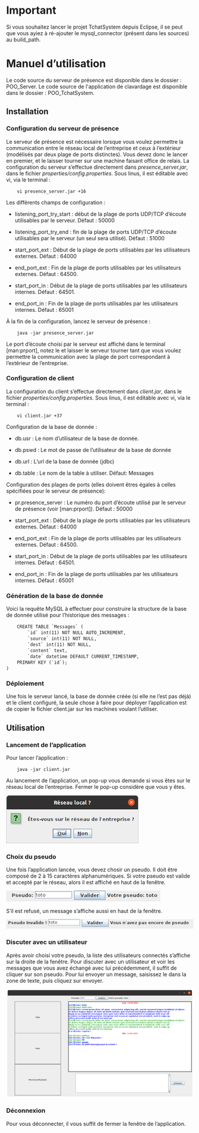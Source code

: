 Important
====================

Si vous souhaitez lancer le projet TchatSystem depuis Eclipse, il se peut que vous ayiez à ré-ajouter le mysql_connector (présent dans les sources) au build_path.

Manuel d’utilisation
====================
Le code source du serveur de présence est disponible dans le dossier : POO_Server. 
Le code source de l'application de clavardage est disponible dans le dossier : POO_TchatSystem. 

Installation
------------

### Configuration du serveur de présence

Le serveur de présence est nécessaire lorsque vous voulez permettre la communication entre le réseau local de l’entreprise et ceux à l’extérieur (modélisés par deux plage de ports distinctes). Vous devez donc le lancer en premier, et le laisser tourner sur une machine faisant office de relais. La configuration du serveur s’effectue directement dans *presence_server.jar*, dans le fichier *properties/config.properties*. Sous linus, il est éditable avec vi, via le terminal :

        vi presence_server.jar +16

Les différents champs de configuration :

-   listening_port_try_start : début de la plage de ports UDP/TCP d’écoute utilisables par le serveur. Défaut : 50000

-   listening_port_try_end : fin de la plage de ports UDP/TCP d’écoute utilisables par le serveur (un seul sera utilisé). Défaut : 51000

-   start_port_ext : Début de la plage de ports utilisables par les utilisateurs externes. Défaut : 64000

-   end_port_ext : Fin de la plage de ports utilisables par les utilisateurs externes. Défaut : 64500.

-   start_port_in : Début de la plage de ports utilisables par les utilisateurs internes. Défaut : 64501.

-   end_port_in : Fin de la plage de ports utilisables par les utilisateurs internes. Défaut : 65001

À la fin de la configuration, lancez le serveur de présence :

        java -jar presence_server.jar

Le port d’écoute choisi par le serveur est affiché dans le terminal [man:prport], notez le et laisser le serveur tourner tant que vous voulez permettre la communication avec la plage de port correspondant à l’extérieur de l’entreprise.

### Configuration de client

La configuration du client s’effectue directement dans *client.jar*, dans le fichier *properties/config.properties*. Sous linus, il est éditable avec vi, via le terminal :

        vi client.jar +37

Configuration de la base de donnée :

-   db.usr : Le nom d’utilisateur de la base de donnée.

-   db.pswd : Le mot de passe de l’utilisateur de la base de donnée

-   db.url : L’url de la base de donnée (jdbc)

-   db.table : Le nom de la table à utiliser. Défaut: Messages

Configuration des plages de ports (elles doivent êtres égales à celles spécifiées pour le serveur de présence):

-   pr.presence_server : Le numéro du port d’écoute utilisé par le serveur de présence (voir [man:prport]). Défaut : 50000

-   start_port_ext : Début de la plage de ports utilisables par les utilisateurs externes. Défaut : 64000

-   end_port_ext : Fin de la plage de ports utilisables par les utilisateurs externes. Défaut : 64500.

-   start_port_in : Début de la plage de ports utilisables par les utilisateurs internes. Défaut : 64501.

-   end_port_in : Fin de la plage de ports utilisables par les utilisateurs internes. Défaut : 65001

### Génération de la base de donnée

Voici la requête MySQL à effectuer pour construire la structure de la base de donnée utilisé pour l’historique des messages :

        CREATE TABLE `Messages` (
            `id` int(11) NOT NULL AUTO_INCREMENT,
            `source` int(11) NOT NULL,
            `dest` int(11) NOT NULL,
            `content` text,
            `date` datetime DEFAULT CURRENT_TIMESTAMP,
        PRIMARY KEY (`id`);
    )

### Déploiement

Une fois le serveur lancé, la base de donnée créée (si elle ne l’est pas déjà) et le client configuré, la seule chose à faire pour déployer l’application est de copier le fichier client.jar sur les machines voulant l’utiliser.

Utilisation
-----------

### Lancement de l’application

Pour lancer l’application :

        java -jar client.jar

Au lancement de l’application, un pop-up vous demande si vous êtes sur le réseau local de l’entreprise. Fermer le pop-up considère que vous y êtes.

![Pop-up sélection interne/externe<span data-label="fig:popup"></span>](content/imgs_manuel/popup.png)

### Choix du pseudo

Une fois l’application lancée, vous devez chosir un pseudo. Il doit être composé de 2 à 15 caractères alphanumériques. Si votre pseudo est valide et accepté par le réseau, alors il est affiché en haut de la fenêtre.

![Pseudo valide](content/imgs_manuel/pseudo_valide.png)

S’il est refusé, un message s’affiche aussi en haut de la fenêtre.

![Pseudo invalide](content/imgs_manuel/pseudo_invalide.png)

### Discuter avec un utilisateur

Après avoir choisi votre pseudo, la liste des utilisateurs connectés s’affiche sur la droite de la fenêtre. Pour discuter avec un utilisateur et voir les messages que vous avez échangé avec lui précédemment, il suffit de cliquer sur son pseudo. Pour lui envoyer un message, saisissez le dans la zone de texte, puis cliquez sur envoyer.

![Conversation entre toto (bleu) et tata (vert)](content/imgs_manuel/conversation.png)

### Déconnexion

Pour vous déconnecter, il vous suffit de fermer la fenêtre de l’application.

